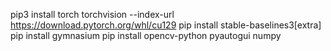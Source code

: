 

pip3 install torch torchvision --index-url https://download.pytorch.org/whl/cu129
pip install stable-baselines3[extra]
pip install gymnasium
pip install opencv-python pyautogui numpy